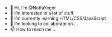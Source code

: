 - 👋 Hi, I’m @NottaYeger
- 👀 I’m interested in a lot of stuff.
- 🌱 I’m currently learning HTML/CSS/JavaScript.
- 💞️ I’m looking to collaborate on ...
- 📫 How to reach me ...

<!---
NottaYeger/NottaYeger is a ✨ special ✨ repository because its `README.md` (this file) appears on your GitHub profile.
You can click the Preview link to take a look at your changes.
--->
